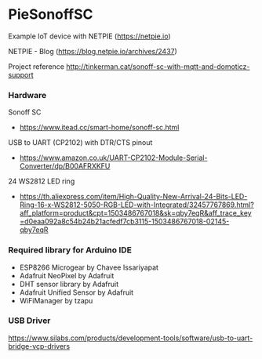 # PieSonoffSC

Example IoT device with NETPIE (https://netpie.io)

NETPIE - Blog (https://blog.netpie.io/archives/2437)

Project reference http://tinkerman.cat/sonoff-sc-with-mqtt-and-domoticz-support

### Hardware

Sonoff SC
- https://www.itead.cc/smart-home/sonoff-sc.html 

USB to UART (CP2102) with DTR/CTS pinout
- https://www.amazon.co.uk/UART-CP2102-Module-Serial-Converter/dp/B00AFRXKFU

24 WS2812 LED ring
- https://th.aliexpress.com/item/High-Quality-New-Arrival-24-Bits-LED-Ring-16-x-WS2812-5050-RGB-LED-with-Integrated/32457767869.html?aff_platform=product&cpt=1503486767018&sk=qby7eqR&aff_trace_key=d0eaa092a8c54b24b21acfedf7cb3115-1503486767018-02145-qby7eqR

### Required library for Arduino IDE

- ESP8266 Microgear by Chavee Issariyapat
- Adafruit NeoPixel by Adafruit
- DHT sensor library by Adafruit
- Adafruit Unified Sensor by Adafruit
- WiFiManager by tzapu

### USB Driver
https://www.silabs.com/products/development-tools/software/usb-to-uart-bridge-vcp-drivers
